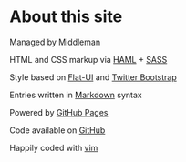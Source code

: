 # About this site

Managed by [Middleman](http://middlemanapp.com/)

HTML and CSS markup via [HAML](http://haml.info/) + [SASS](http://sass-lang.com/)

Style based on [Flat-UI](http://designmodo.github.com/Flat-UI/) and [Twitter Bootstrap](http://twitter.github.com/bootstrap/)

Entries written in [Markdown](http://daringfireball.net/projects/markdown/) syntax

Powered by [GitHub Pages](http://pages.github.com/)

Code available on [GitHub](https://github.com/danguita/davidanguita.name)

Happily coded with [vim](http://www.vim.org/)

